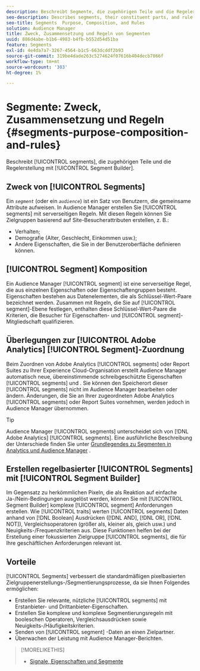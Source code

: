 ```yaml
---
description: Beschreibt Segmente, die zugehörigen Teile und die Regelerstellung mit Segment Builder.
seo-description: Describes segments, their constituent parts, and rule creation with Segment Builder.
seo-title: Segments  Purpose, Composition, and Rules
solution: Audience Manager
title: Zweck, Zusammensetzung und Regeln von Segmenten
uuid: 886d4abe-b1b6-4983-b4fb-b552d54d51ba
feature: Segments
exl-id: 4e4da7a7-3267-4564-b1c5-663dcddf2b93
source-git-commit: 319be4dade263c5274624f07616b404decb7066f
workflow-type: tm+mt
source-wordcount: '303'
ht-degree: 1%

---
```


# Segmente: Zweck, Zusammensetzung und Regeln {#segments-purpose-composition-and-rules}

Beschreibt [!UICONTROL segments], die zugehörigen Teile und die Regelerstellung mit [!UICONTROL Segment Builder].

## Zweck von [!UICONTROL Segments]

Ein *`segment`* (oder ein *`audience`*) ist ein Satz von Benutzern, die gemeinsame Attribute aufweisen. In Audience Manager erstellen Sie [!UICONTROL segments] mit serverseitigen Regeln. Mit diesen Regeln können Sie Zielgruppen basierend auf Site-Besucherattributen erstellen, z. B.:

* Verhalten;
* Demografie (Alter, Geschlecht, Einkommen usw.);
* Andere Eigenschaften, die Sie in der Benutzeroberfläche definieren können.

## [!UICONTROL Segment] Komposition

Ein Audience Manager [!UICONTROL segment] ist eine serverseitige Regel, die aus einzelnen Eigenschaften oder Eigenschaftengruppen besteht. Eigenschaften bestehen aus Datenelementen, die als Schlüssel-Wert-Paare bezeichnet werden. Zusammen mit Regeln, die Sie auf [!UICONTROL segment]-Ebene festlegen, enthalten diese Schlüssel-Wert-Paare die Kriterien, die Besucher für Eigenschaften- und [!UICONTROL segment]-Mitgliedschaft qualifizieren.

## Überlegungen zur [!UICONTROL Adobe Analytics] [!UICONTROL Segment]-Zuordnung

Beim Zuordnen von Adobe Analytics [!UICONTROL segments] oder Report Suites zu Ihrer Experience Cloud-Organisation erstellt Audience Manager automatisch neue, übereinstimmende schreibgeschützte Eigenschaften [!UICONTROL segments] und . Sie können den Speicherort dieser [!UICONTROL segments] nicht im Audience Manager bearbeiten oder ändern. Änderungen, die Sie an Ihrer zugeordneten Adobe Analytics [!UICONTROL segments] oder Report Suites vornehmen, werden jedoch in Audience Manager übernommen.

>[!TIP]
>
>Audience Manager [!UICONTROL segments] unterscheidet sich von [!DNL Adobe Analytics] [!UICONTROL segments]. Eine ausführliche Beschreibung der Unterschiede finden Sie unter [Grundlegendes zu Segmenten in Analytics und Audience Manager](https://experienceleague.adobe.com/docs/analytics/integration/audience-analytics/audience-analytics-workflow/aam-analytics-segments.html) .

## Erstellen regelbasierter [!UICONTROL Segments] mit [!UICONTROL Segment Builder]

Im Gegensatz zu herkömmlichen Pixeln, die als Reaktion auf einfache Ja-/Nein-Bedingungen ausgelöst werden, können Sie mit [!UICONTROL Segment Builder] komplexe [!UICONTROL segment] Anforderungen erstellen. Wie [!UICONTROL traits] werten [!UICONTROL segments] Daten anhand von [!DNL Boolean] Ausdrücken ([!DNL AND], [!DNL OR], [!DNL NOT]), Vergleichsoperatoren (größer als, kleiner als, gleich usw.) und Neuigkeits-/Frequenzkriterien aus. Diese Funktionen helfen bei der Erstellung einer fokussierten Zielgruppe [!UICONTROL segments], die für Ihre geschäftlichen Anforderungen relevant ist.

## Vorteile

[!UICONTROL Segments] verbessert die standardmäßigen pixelbasierten Zielgruppenerstellungs-/Segmentierungsprozesse, da sie Ihnen Folgendes ermöglichen:

* Erstellen Sie relevante, nützliche [!UICONTROL segments] mit Erstanbieter- und Drittanbieter-Eigenschaften.
* Erstellen Sie komplexe und komplexe Segmentierungsregeln mit booleschen Operatoren, Vergleichsausdrücken sowie Neuigkeits-/Häufigkeitskriterien.
* Senden von [!UICONTROL segment] -Daten an einen Zielpartner.
* Überwachen der Leistung mit Audience Manager-Berichten.

>[!MORELIKETHIS]
>
>* [Signale, Eigenschaften und Segmente](../../reference/signal-trait-segment.md)
